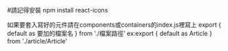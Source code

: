 #請記得安裝 npm install react-icons


如果要套入寫好的元件請在components或containers的index.js裡寫上 export { default as 要加的檔案名 } from './檔案路徑' ex:export { default as Article } from './article/Article'


